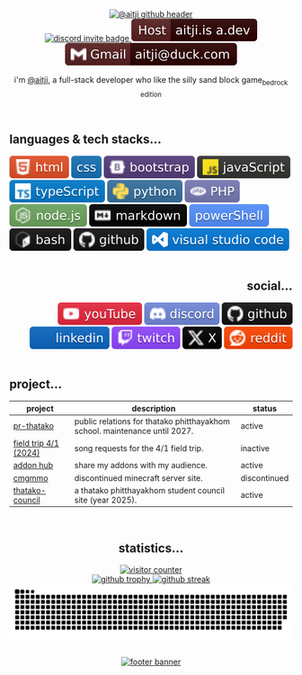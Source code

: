 <meta name="description" content="aitji.is-a.dev – addon hub, where you can download all my addons for free! check out my latest creations and stay updated.">
<link rel="canonical" href="https://aitji.is-a.dev" />

<div align="center">
  <a href="#aitji" title="@aitji hello i'm aitji, a full-stack software developer">
    <picture>
      <img
        src="https://capsule-render.vercel.app/api?type=waving&height=350&color=gradient&customColorList=0,5,9,10,16,27,29&text=@aitji&reversal=false&section=header&textBg=false&desc=hello%20i'm%20aitji%2C%20a%20full-stack%20software%20developer&descSize=25&fontAlignY=40&descAlignY=58"
        alt="@aitji github header"
        title="@aitji github profile banner"
        loading="lazy"
        decoding="async">
    </picture>
  </a>
</div>

<div align="center">
  <!-- discord badge -->
  <a href="https://discord.gg/NVYrkFWrQh" title="join my discord">
    <picture>
      <img
        src="https://img.shields.io/discord/1112527603698511942.svg?style=flat&label=@aitji&logo=discord&logoColor=ffffff&color=2c0101&labelColor=571f1f"
        alt="discord invite badge"
        loading="lazy"
        decoding="async">
    </picture>
  </a>

  <!-- addonhub badge -->
  <a href="https://aitji.is-a.dev" title="visit my addon hub">
    <picture>
      <img
        src="./cdn.svg/hero/host.svg"
        alt="aitji.is-a.dev badge"
        loading="lazy"
        decoding="async">
    </picture>
  </a>

  <!-- email badge -->
  <a href="mailto:aitji@duck.com" title="send me an email">
    <picture>
      <img
        src="./cdn.svg/hero/email.svg"
        alt="email contact badge"
        loading="lazy"
        decoding="async">
    </picture>
  </a>
</div>

<div align="center">
  <p>i'm <a title="@aitji's website" href="https://aitji.is-a.dev">@aitji</a>, a full-stack developer who like the silly sand block game<sub>bedrock edition</sub></p>
</div>

<br>

<div align="left">
  <h2>languages & tech stacks...</h2>
  <div>
    <a title="html" href="#"><picture><img src="./cdn.svg/lang/html.svg" alt="html" loading="lazy" decoding="async"></picture></a>
    <a title="css" href="#"><picture><img src="./cdn.svg/lang/css.svg" alt="css" loading="lazy" decoding="async"></picture></a>
    <a title="bootstrap" href="#"><picture><img src="./cdn.svg/lang/boostrap.svg" alt="bootstrap" loading="lazy" decoding="async"></picture></a>
    <a title="javascript" href="#"><picture><img src="./cdn.svg/lang/javascript.svg" alt="javascript" loading="lazy" decoding="async"></picture></a>
    <a title="typescript" href="#"><picture><img src="./cdn.svg/lang/typescript.svg" alt="typescript" loading="lazy" decoding="async"></picture></a>
    <a title="python" href="#"><picture><img src="./cdn.svg/lang/python.svg" alt="python" loading="lazy" decoding="async"></picture></a>
    <a title="php" href="#"><picture><img src="./cdn.svg/lang/php.svg" alt="php" loading="lazy" decoding="async"></picture></a>
    <a title="nodejs" href="#"><picture><img src="./cdn.svg/lang/nodejs.svg" alt="nodejs" loading="lazy" decoding="async"></picture></a>
    <a title="markdown" href="#"><picture><img src="./cdn.svg/lang/markdown.svg" alt="markdown" loading="lazy" decoding="async"></picture></a>
    <a title="powershell" href="#"><picture><img src="./cdn.svg/lang/ps.svg" alt="powershell" loading="lazy" decoding="async"></picture></a>
    <a title="bash" href="#"><picture><img src="./cdn.svg/lang/bash.svg" alt="bash" loading="lazy" decoding="async"></picture></a>
    <a title="github" href="#"><picture><img src="./cdn.svg/lang/github.svg" alt="github" loading="lazy" decoding="async"></picture></a>
    <a title="vscode" href="#"><picture><img src="./cdn.svg/lang/vscode.svg" alt="vscode" loading="lazy" decoding="async"></picture></a>
  </div>
</div>

<br>

<div align="right">
  <h2>social...</h2>
  <a title="youtube" href="https://www.youtube.com/@aitji."><picture><img src="./cdn.svg/social/yt.svg" alt="youtube" loading="lazy" decoding="async"></picture></a>
  <a title="discord profile" href="https://discord.com/users/660742557009051659"><picture><img src="./cdn.svg/social/discord.svg" alt="discord" loading="lazy" decoding="async"></picture></a>
  <a title="github" href="https://github.com/aitji"><picture><img src="./cdn.svg/lang/github.svg" alt="github" loading="lazy" decoding="async"></picture></a>
  <a title="linkedin" href="https://www.linkedin.com/in/aitji/"><picture><img src="./cdn.svg/social/linkedin.svg" alt="linkedin" loading="lazy" decoding="async"></picture></a>
  <a title="twitch" href="https://twitch.tv/aitji"><picture><img src="./cdn.svg/social/twitch.svg" alt="twitch" loading="lazy" decoding="async"></picture></a>
  <a title="x / twitter" href="https://x.com/aitji_dev"><picture><img src="./cdn.svg/social/X.svg" alt="twitter/x" loading="lazy" decoding="async"></picture></a>
  <a title="reddit" href="https://www.reddit.com/user/aitji"><picture><img src="./cdn.svg/social/reddit.svg" alt="reddit" loading="lazy" decoding="async"></picture></a>
</div>

<br>

<div align="left">
  <h2>project...</h2>

  <table>
    <thead>
      <tr>
        <th>project</th>
        <th>description</th>
        <th>status</th>
      </tr>
    </thead>
    <tbody>
      <tr>
        <td><a href="https://pr.thatako.ac.th">pr-thatako</a></td>
        <td>public relations for thatako phitthayakhom school. maintenance until 2027.</td>
        <td>active</td>
      </tr>
      <tr>
        <td><a href="#">field trip 4/1 (2024)</a></td>
        <td>song requests for the 4/1 field trip.</td>
        <td>inactive</td>
      </tr>
      <tr>
        <td><a href="https://aitji.is-a.dev/">addon hub</a></td>
        <td>share my addons with my audience.</td>
        <td>active</td>
      </tr>
      <tr>
        <td><a href="https://cmgmmo.vercel.app/">cmgmmo</a></td>
        <td>discontinued minecraft server site.</td>
        <td>discontinued</td>
      </tr>
      <tr>
        <td><a href="https://thatako-council.com">thatako-council</a></td>
        <td>a thatako phitthayakhom student council site (year 2025).</td>
        <td>active</td>
      </tr>
    </tbody>
  </table>
</div>

<br>

<div align="center">
  <h2>statistics...</h2>
  <a href="#aitji" title="github visit counter">
    <picture>
      <img src="https://count.getloli.com/@aitji?name=aitji&theme=rule34&padding=7&offset=0&align=center&scale=1.5&pixelated=1&darkmode=auto"
        alt="visitor counter"
        loading="lazy"
        decoding="async">
    </picture>
  </a>
  <div>
    <a href="#aitji" title="github trophies">
      <picture>
        <img src="https://github-profile-trophy.vercel.app/?username=aitji&theme=darkhub&no-frame=true&row=1"
          alt="github trophy"
          loading="lazy"
          decoding="async">
      </picture>
    </a>
    <a href="#aitji" title="github streak stats">
      <picture>
        <img src="https://streak-stats.demolab.com?user=aitji&theme=dark&hide_border=true&short_numbers=true&date_format=M%20j%5B%2C%20Y%5D&mode=weekly&card_width=900&card_height=300"
          alt="github streak"
          loading="lazy"
          decoding="async">
      </picture>
    </a>
  </div>
  <picture>
    <source media="(prefers-color-scheme: dark)" srcset="https://raw.githubusercontent.com/aitji/aitji/output/github-snake-dark.svg">
    <source media="(prefers-color-scheme: light)" srcset="https://raw.githubusercontent.com/aitji/aitji/output/github-snake.svg">
    <img src="https://raw.githubusercontent.com/aitji/aitji/output/github-snake.svg"
      alt="github snake contribution graph"
      loading="lazy"
      decoding="async">
  </picture>
</div>

<br>

<div align="center">
  <a href="#aitji" title="email preferred">
    <picture>
      <img
        src="https://capsule-render.vercel.app/api?type=waving&height=250&color=gradient&customColorList=0,5,9,10,16,27,29&text=prefer%20contact%20on%20email&reversal=true&section=footer&textBg=false&descSize=20&fontAlignY=62"
        alt="footer banner"
        loading="lazy"
        decoding="async">
    </picture>
  </a>
</div>
